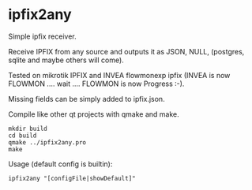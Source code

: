 # ipfix2any

Simple ipfix receiver.

Receive IPFIX from any source and outputs it as JSON, NULL, (postgres, sqlite and maybe others will come).

Tested on mikrotik IPFIX and INVEA flowmonexp ipfix (INVEA is now FLOWMON .... wait .... FLOWMON is now Progress :-).

Missing fields can be simply added to ipfix.json.

Compile like other qt projects with qmake and make.

    mkdir build
    cd build
    qmake ../ipfix2any.pro
    make

Usage (default config is builtin): 

    ipfix2any "[configFile|showDefault]"
